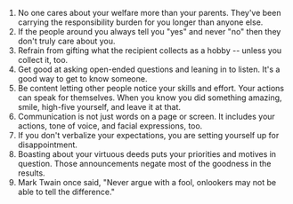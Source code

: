 1. No one cares about your welfare more than your parents.  They've been carrying the responsibility burden for you longer than anyone else.
2. If the people around you always tell you "yes" and never "no" then they don't truly care about you.
3. Refrain from gifting what the recipient collects as a hobby -- unless you collect it, too.
4. Get good at asking open-ended questions and leaning in to listen.  It's a good way to get to know someone.
5. Be content letting other people notice your skills and effort.  Your actions can speak for themselves.  When you know you did something amazing, smile, high-five yourself, and leave it at that.
6. Communication is not just words on a page or screen.  It includes your actions, tone of voice, and facial expressions, too.
7. If you don't verbalize your expectations, you are setting yourself up for disappointment.
8. Boasting about your virtuous deeds puts your priorities and motives in question. Those announcements negate most of the goodness in the results.
9. Mark Twain once said, "Never argue with a fool, onlookers may not be able to tell the difference."